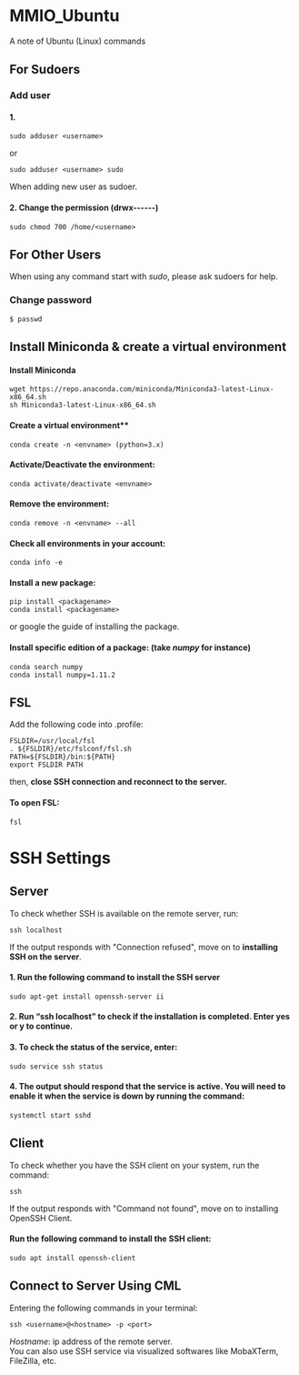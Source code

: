 # MMIO_Ubuntu
A note of Ubuntu (Linux) commands

## For Sudoers
### Add user
#### 1. 
```
sudo adduser <username>
```
or
```
sudo adduser <username> sudo
```
When adding new user as sudoer.
#### 2. Change the permission (drwx------)
```
sudo chmod 700 /home/<username>
```

## For Other Users
When using any command start with _sudo_, please ask sudoers for help.
### Change password
```
$ passwd
```
## Install Miniconda & create a virtual environment
#### Install Miniconda
```
wget https://repo.anaconda.com/miniconda/Miniconda3-latest-Linux-x86_64.sh
sh Miniconda3-latest-Linux-x86_64.sh
```
#### Create a virtual environment**
```
conda create -n <envname> (python=3.x)
```
#### Activate/Deactivate the environment:
```
conda activate/deactivate <envname>
```
#### Remove the environment:
```
conda remove -n <envname> --all
```
#### Check all environments in your account:
```
conda info -e
```
#### Install a new package:
```
pip install <packagename>
conda install <packagename>
```
or google the guide of installing the package.


#### Install specific edition of a package: (take *numpy* for instance)
```
conda search numpy
conda install numpy=1.11.2
```
## FSL
Add the following code into .profile:
```
FSLDIR=/usr/local/fsl
. ${FSLDIR}/etc/fslconf/fsl.sh
PATH=${FSLDIR}/bin:${PATH}
export FSLDIR PATH
```
then, **close SSH connection and reconnect to the server.**
#### To open FSL:
```
fsl
```

# SSH Settings
## Server
To check whether SSH is available on the remote server, run:
```
ssh localhost
```
If the output responds with "Connection refused", move on to **installing SSH on the server**.
#### 1. Run the following command to install the SSH server
```
sudo apt-get install openssh-server ii
```
#### 2. Run “ssh localhost” to check if the installation is completed. Enter yes or y to continue.
#### 3. To check the status of the service, enter:
```
sudo service ssh status
```
#### 4. The output should respond that the service is active. You will need to enable it when the service is down by running the command:
```
systemctl start sshd
```
## Client
To check whether you have the SSH client on your system, run the command:
```
ssh
```
If the output responds with "Command not found", move on to installing OpenSSH Client.
#### Run the following command to install the SSH client:
```
sudo apt install openssh-client
```
## Connect to Server Using CML
Entering the following commands in your terminal:
```
ssh <username>@<hostname> -p <port>
```
*Hostname*: ip address of the remote server.  
You can also use SSH service via visualized softwares like MobaXTerm, FileZilla, etc.
